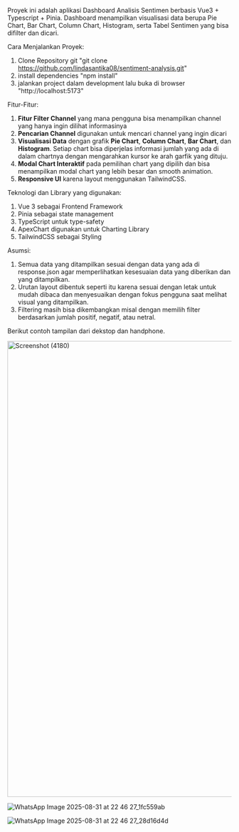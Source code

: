 Proyek ini adalah aplikasi Dashboard Analisis Sentimen berbasis Vue3 + Typescript + Pinia. Dashboard menampilkan visualisasi data berupa Pie Chart, Bar Chart, Column Chart, Histogram, serta Tabel Sentimen yang bisa difilter dan dicari.

Cara Menjalankan Proyek:
1. Clone Repository git "git clone https://github.com/lindasantika08/sentiment-analysis.git"
2. install dependencies "npm install"
3. jalankan project dalam development lalu buka di browser "http://localhost:5173"

Fitur-Fitur:
1. **Fitur Filter Channel** yang mana pengguna bisa menampilkan channel yang hanya ingin dilihat informasinya
2. **Pencarian Channel** digunakan untuk mencari channel yang ingin dicari
3. **Visualisasi Data** dengan grafik **Pie Chart**, **Column Chart**, **Bar Chart**, dan **Histogram**. Setiap chart bisa diperjelas informasi jumlah yang ada di dalam chartnya dengan mengarahkan kursor ke arah garfik yang dituju.
4. **Modal Chart Interaktif** pada pemilihan chart yang dipilih dan bisa menampilkan modal chart yang lebih besar dan smooth animation.
5. **Responsive UI** karena layout menggunakan TailwindCSS.

Teknologi dan Library yang digunakan:
1. Vue 3 sebagai Frontend Framework
2. Pinia sebagai state management
3. TypeScript untuk type-safety
4. ApexChart digunakan untuk Charting Library
5. TailwindCSS sebagai Styling

Asumsi:
1. Semua data yang ditampilkan sesuai dengan data yang ada di response.json agar memperlihatkan kesesuaian data yang diberikan dan yang ditampilkan.
2. Urutan layout dibentuk seperti itu karena sesuai dengan letak untuk mudah dibaca dan menyesuaikan dengan fokus pengguna saat melihat visual yang ditampilkan.
3. Filtering masih bisa dikembangkan misal dengan memilih filter berdasarkan jumlah positif, negatif, atau netral.

Berikut contoh tampilan dari dekstop dan handphone.

<img width="1920" height="1025" alt="Screenshot (4180)" src="https://github.com/user-attachments/assets/6b1e615b-b1ce-4030-bc5f-09a0cd760119" />

![WhatsApp Image 2025-08-31 at 22 46 27_1fc559ab](https://github.com/user-attachments/assets/94dc76d0-e98c-4c35-b8f4-d02efe6743ee)

![WhatsApp Image 2025-08-31 at 22 46 27_28d16d4d](https://github.com/user-attachments/assets/21bbbad6-c7ee-433a-bfcc-ee673147dad7)
